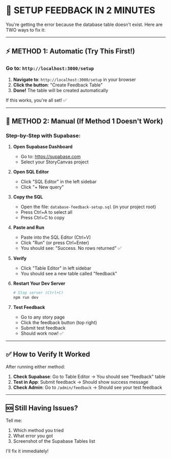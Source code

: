 # 🚀 SETUP FEEDBACK IN 2 MINUTES

You're getting the error because the database table doesn't exist. Here are TWO ways to fix it:

---

## ⚡ METHOD 1: Automatic (Try This First!)

### Go to: `http://localhost:3000/setup`

1. **Navigate to**: `http://localhost:3000/setup` in your browser
2. **Click the button**: "Create Feedback Table"
3. **Done!** The table will be created automatically

If this works, you're all set! ✅

---

## 📝 METHOD 2: Manual (If Method 1 Doesn't Work)

### Step-by-Step with Supabase:

1. **Open Supabase Dashboard**
   - Go to: https://supabase.com
   - Select your StoryCanvas project

2. **Open SQL Editor**
   - Click "SQL Editor" in the left sidebar
   - Click "+ New query"

3. **Copy the SQL**
   - Open the file: `database-feedback-setup.sql` (in your project root)
   - Press Ctrl+A to select all
   - Press Ctrl+C to copy

4. **Paste and Run**
   - Paste into the SQL Editor (Ctrl+V)
   - Click "Run" (or press Ctrl+Enter)
   - You should see: "Success. No rows returned" ✅

5. **Verify**
   - Click "Table Editor" in left sidebar
   - You should see a new table called "feedback"

6. **Restart Your Dev Server**
   ```bash
   # Stop server (Ctrl+C)
   npm run dev
   ```

7. **Test Feedback**
   - Go to any story page
   - Click the feedback button (top right)
   - Submit test feedback
   - Should work now! ✅

---

## ✅ How to Verify It Worked

After running either method:

1. **Check Supabase**: Go to Table Editor → You should see "feedback" table
2. **Test in App**: Submit feedback → Should show success message
3. **Check Admin**: Go to `/admin/feedback` → Should see your test feedback

---

## 🆘 Still Having Issues?

Tell me:
1. Which method you tried
2. What error you got
3. Screenshot of the Supabase Tables list

I'll fix it immediately!

